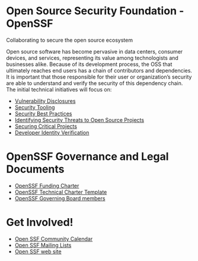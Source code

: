 # Open Source Security Foundation - OpenSSF

Collaborating to secure the open source ecosystem

Open source software has become pervasive in data centers, consumer devices, and services, representing its value among technologists and businesses alike. Because of its development process, the OSS that ultimately reaches end users has a chain of contributors and dependencies. It is important that those responsible for their user or organization’s security are able to understand and verify the security of this dependency chain. The initial technical initiatives will focus on:

* [Vulnerability Disclosures](https://github.com/ossf/wg-vulnerability-disclosures)
* [Security Tooling](https://github.com/ossf/wg-security-tooling)
* [Security Best Practices](https://github.com/ossf/wg-best-practices-oss-developers)
* [Identifying Security Threats to Open Source Projects](https://github.com/ossf/wg-identifying-security-threats)
* [Securing Critical Projects](https://github.com/ossf/wg-securing-critical-projects)
* [Developer Identity Verification](https://github.com/ossf/wg-developer-identity)

# OpenSSF Governance and Legal Documents

* [OpenSSF Funding Charter](https://github.com/ossf/foundation/blob/main/Review%20Copy%20Only%20-%20Not%20for%20Execution_OpenSSF%20Participation%20Agreement%20and%20Charter%20(rev.%202020%2009%2011).pdf)
* [OpenSSF Technical Charter Template](https://github.com/ossf/project-template/blob/main/CHARTER.md)
* [OpenSSF Governing Board members](https://openssf.org/about/governing-board/)

# Get Involved!
* [Open SSF Community Calendar](https://calendar.google.com/calendar/r?cid=czYzdm9lZmhwNWk5cGZsdGI1cTY3bmdwZXNAZ3JvdXAuY2FsZW5kYXIuZ29vZ2xlLmNvbQ)
* [Open SSF Mailing Lists](https://lists.openssf.org/g/main)
* [Open SSF web site](https://openssf.org/)

